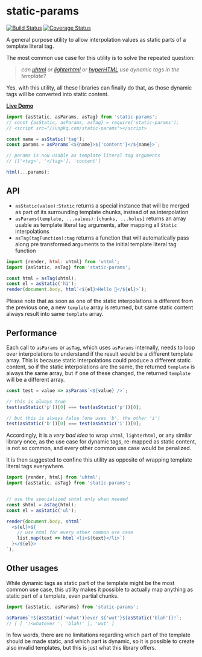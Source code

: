 # static-params

[![Build Status](https://travis-ci.com/WebReflection/static-params.svg?branch=master)](https://travis-ci.com/WebReflection/static-params) [![Coverage Status](https://coveralls.io/repos/github/WebReflection/static-params/badge.svg?branch=master)](https://coveralls.io/github/WebReflection/static-params?branch=master)

A general purpose utility to allow interpolation values as static parts of a template literal tag.

The most common use case for this utility is to solve the repeated question:

> _can [µhtml](https://github.com/WebReflection/uhtml#readme) or [lighterhtml](https://github.com/WebReflection/lighterhtml#readme) or [hyperHTML](https://github.com/WebReflection/hyperHTML#readme) use dynamic tags in the template?_

Yes, with this utility, all these libraries can finally do that, as those dynamic tags will be converted into static content.

**[Live Demo](https://codepen.io/WebReflection/pen/MWKOQbp?editors=0010)**

```js
import {asStatic, asParams, asTag} from 'static-params';
// const {asStatic, asParams, asTag} = require('static-params');
// <script src="//unpkg.com/static-params"></script>

const name = asStatic('tag');
const params = asParams`<${name}>${'content'}</${name}>`;

// params is now usable as template literal tag arguments
// [['<tag>', '</tag>'], 'content']

html(...params);
```



## API

  * `asStatic(value):Static` returns a special instance that will be merged as part of its surrounding template chunks, instead of as interpolation
  * `asParams(template, ...values):[chunks, ...holes]` returns an array usable as template literal tag arguments, after mapping all `Static` interpolations
  * `asTag(tagFunction):tag` returns a function that will automatically pass along pre transformed arguments to the initial template literal tag function

```js
import {render, html: uhtml} from 'uhtml';
import {asStatic, asTag} from 'static-params';

const html = asTag(uhtml);
const el = asStatic('h1');
render(document.body, html`<${el}>Hello 👋</${el}>`);
```

Please note that as soon as one of the static interpolations is different from the previous one, a new `template` array is returned, but same static content always result into same `template` array.



## Performance

Each call to `asParams` or `asTag`, which uses `asParams` internally, needs to loop over interpolations to understand if the result would be a different template array. This is because static interpolations could produce a different static content, so if the static interpolations are the same, the returned `template` is always the same array, but if one of these changed, the returned `template` will be a different array.

```js
const test = value => asParams`<${value} />`;

// this is always true
test(asStatic('p'))[0] === test(asStatic('p'))[0];

// but this is always false (one uses 'b', the other 'i')
test(asStatic('b'))[0] === test(asStatic('i'))[0];
```

Accordingly, it is a *very bad idea* to wrap `uhtml`, `lighterhtml`, or any similar library once, as the use case for dynamic tags, re-mapped as static content, is not so common, and every other common use case would be penalized.

It is then suggested to confine this utility as opposite of wrapping template literal tags everywhere.

```js
import {render, html} from 'uhtml';
import {asStatic, asTag} from 'static-params';


// use the specialized shtml only when needed
const shtml = asTag(html);
const el = asStatic('ul');

render(document.body, shtml`
  <${el}>${
    // use html for every other common use case
    list.map(text => html`<li>${text}</li>`)
  }</${el}>
`);
```



## Other usages

While dynamic tags as static part of the template might be the most common use case, this utility makes it possible to actually map anything as static part of a template, even partial chunks.

```js
import {asStatic, asParams} from 'static-params';

asParams`!${asStatic('<what')}ever ${'wut'}${asStatic('blah')}!`;
// [ [ '!<whatever ', 'blah!' ], 'wut' ]
```

In few words, there are no limitations regarding which part of the template should be made static, and which part is dynamic, so it is possible to create also invalid templates, but this is just what this library offers.
